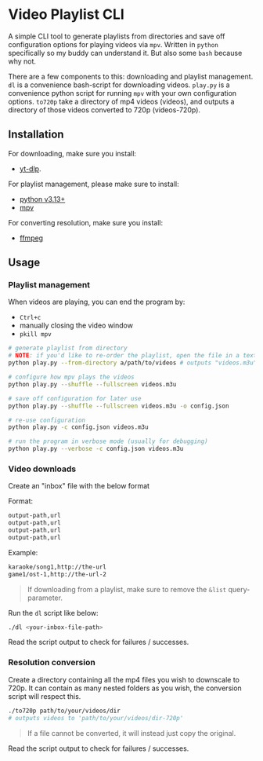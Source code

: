 # Video Playlist CLI

A simple CLI tool to generate playlists from directories and save off configuration options for playing videos via `mpv`. Written in `python` specifically so my buddy can understand it. But also some `bash` because why not.

There are a few components to this: downloading and playlist management. `dl` is a convenience bash-script for downloading videos. `play.py` is a convenience python script for running `mpv` with your own configuration options. `to720p` take a directory of mp4 videos (videos), and outputs a directory of those videos converted to 720p (videos-720p).

## Installation

For downloading, make sure you install: 
- [yt-dlp](https://github.com/yt-dlp/yt-dlp).

For playlist management, please make sure to install:
- [python v3.13+](https://www.python.org/downloads/)
- [mpv](https://mpv.io/installation/)

For converting resolution, make sure you install: 
- [ffmpeg](https://ffmpeg.org/download.html)

## Usage

### Playlist management

When videos are playing, you can end the program by:
- `Ctrl+c`
- manually closing the video window
- `pkill mpv`

```bash
# generate playlist from directory
# NOTE: if you'd like to re-order the playlist, open the file in a text editor and re-order the entries
python play.py --from-directory a/path/to/videos # outputs "videos.m3u" playlist file

# configure how mpv plays the videos
python play.py --shuffle --fullscreen videos.m3u

# save off configuration for later use
python play.py --shuffle --fullscreen videos.m3u -o config.json

# re-use configuration
python play.py -c config.json videos.m3u

# run the program in verbose mode (usually for debugging)
python play.py --verbose -c config.json videos.m3u
```

### Video downloads

Create an "inbox" file with the below format

Format:
```bash
output-path,url
output-path,url
output-path,url
output-path,url
```

Example:
```bash
karaoke/song1,http://the-url
game1/ost-1,http://the-url-2
```

> If downloading from a playlist, make sure to remove the `&list` query-parameter.

Run the `dl` script like below:

```bash
./dl <your-inbox-file-path>
```

Read the script output to check for failures / successes.

### Resolution conversion

Create a directory containing all the mp4 files you wish to downscale to 720p. It can contain as many nested folders as you wish, the conversion script will respect this.

```bash
./to720p path/to/your/videos/dir 
# outputs videos to 'path/to/your/videos/dir-720p'
```
> If a file cannot be converted, it will instead just copy the original.

Read the script output to check for failures / successes.
